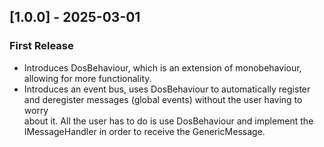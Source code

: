 ## [1.0.0] - 2025-03-01
### First Release
- Introduces DosBehaviour, which is an extension of monobehaviour, allowing for more functionality.
- Introduces an event bus, uses DosBehaviour to automatically register and deregister messages (global events) without the user having to worry   
  about it. All the user has to do is use DosBehaviour and implement the IMessageHandler<GenericMessage> in order to receive the GenericMessage.